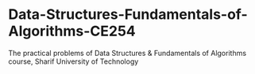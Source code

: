 # Data-Structures-Fundamentals-of-Algorithms-CE254
The practical problems of Data Structures &amp; Fundamentals of Algorithms course, Sharif University of Technology
